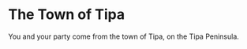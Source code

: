 # The Town of Tipa

You and your party come from the town of Tipa, on the Tipa Peninsula.

<!-- TODO this needs to be an actual introduction. It should define buy-ins, give an overview of the first year, and an overview of what dungeons are available during it. It should also tell players about what their charaters should know such as what towns are nearby. -->
